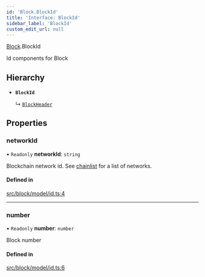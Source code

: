 ```yaml
---
id: 'Block.BlockId'
title: 'Interface: BlockId'
sidebar_label: 'BlockId'
custom_edit_url: null
---
```


[Block](../namespaces/Block.md).BlockId

Id components for Block

## Hierarchy

-   **`BlockId`**

    ↳ [`BlockHeader`](Block.BlockHeader.md)

## Properties

### networkId

• `Readonly` **networkId**: `string`

Blockchain network id. See [chainlist](https://chainlist.org/) for a list of networks.

#### Defined in

[src/block/model/id.ts:4](https://github.com/leovigna/web3-redux/blob/be15552/src/block/model/id.ts#L4)

---

### number

• `Readonly` **number**: `number`

Block number

#### Defined in

[src/block/model/id.ts:6](https://github.com/leovigna/web3-redux/blob/be15552/src/block/model/id.ts#L6)
